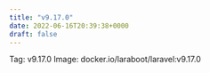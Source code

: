 ```yaml
---
title: "v9.17.0"
date: 2022-06-16T20:39:38+0000
draft: false
---
```


Tag: v9.17.0
Image: docker.io/laraboot/laravel:v9.17.0
